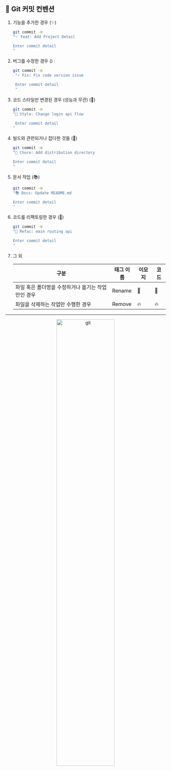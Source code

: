## 🏹 Git 커밋 컨벤션

1. 기능을 추가한 경우 (:sparkles:)

   ```bash
   git commit -m
   "✨ Feat: Add Project Detail

   Enter commit detail
   "
   ```

2. 버그를 수정한 경우 () :

   ```bash
   git commit -m
   	"⚡ Fix: Fix code version issue

    Enter commit detail
    "
   ```

3. 코드 스타일만 변경된 경우 (성능과 무관) (:art:)

   ```bash
   git commit -m
   "🎨 Style: Change login api flow

    Enter commit detail
   "
   ```

4. 빌드와 관련되거나 잡다한 것들 (:memo:)

   ```bash
   git commit -m
   "📝 Chore: Add distribution directory

   Enter commit detail
   "
   ```

5. 문서 작업 (:books:)

   ```bash
   git commit -m
   "📚 Docs: Update README.md

   Enter commit detail
   "
   ```

6. 코드를 리팩토링한 경우 (:hammer:)

   ```bash
   git commit -m
   "🔨 Refac: main routing api

   Enter commit detail
   "
   ```

7. 그 외

   | 구분                                               | 태그 이름 | 이모지 | 코드    |
   | -------------------------------------------------- | --------- | ------ | ------- |
   | 파일 혹은 폴더명을 수정하거나 옮기는 작업만인 경우 | Rename    | 🚚     | :truck: |
   | 파일을 삭제하는 작업만 수행한 경우                 | Remove    | 🔥     | :fire:  |

---

<div align="center"><img src ="/uploads/3d5a8efe1ace857f8c6a6926616f9e44/git.png" alt="git" width="60%"></div>
